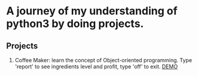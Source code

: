 # A journey of my understanding of python3 by doing projects.


## Projects

1. Coffee Maker: learn the concept of Object-oriented programming. Type 'report' to see ingredients level and profit, type 'off' to exit.
  [DEMO](https://replit.com/@andreivln/Coffe-Machine?v=1)
